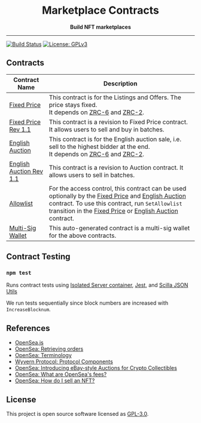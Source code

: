 [zrc-6]: https://github.com/Zilliqa/ZRC/blob/master/zrcs/zrc-6.md
[zrc-2]: https://github.com/Zilliqa/ZRC/blob/master/zrcs/zrc-2.md
[allowlist]: contracts/allowlist.scilla
[multi-sig wallet]: contracts/msw.scilla
[fixed price]: contracts/fixed_price.scilla
[english auction]: contracts/english_auction.scilla
[fixed price rev 1.1]: contracts/fixed_price_rev1.1.scilla
[english auction rev 1.1]: contracts/english_auction_rev1.1.scilla

<div align="center">
  <h1>
  Marketplace Contracts
  </h1>
  <strong>
  Build NFT marketplaces
  </strong>
</div>

<hr/>

[![Build Status](https://app.travis-ci.com/Zilliqa/marketplace-contracts.svg?token=6BrmjBEqdaGp73khUJCz&branch=main)](https://app.travis-ci.com/Zilliqa/marketplace-contracts) [![License: GPLv3](https://img.shields.io/badge/License-GPLv3-blue.svg)](LICENSE)

## Contracts

| Contract Name      | Description                                                                                                                                                                                                               |
| ------------------ | ------------------------------------------------------------------------------------------------------------------------------------------------------------------------------------------------------------------------- |
| [Fixed Price]      | This contract is for the Listings and Offers. The price stays fixed. <br/> It depends on [ZRC-6] and [ZRC-2].                                                                                                             |
| [Fixed Price Rev 1.1] | This contract is a revision to Fixed Price contract. It allows users to sell and buy in batches. |
| [English Auction]  | This contract is for the English auction sale, i.e. sell to the highest bidder at the end. <br/> It depends on [ZRC-6] and [ZRC-2].                                                                                       |
| [English Auction Rev 1.1] | This contract is a revision to Auction contract. It allows users to sell in batches. |
| [Allowlist]        | For the access control, this contract can be used optionally by the [Fixed Price] and [English Auction] contract. To use this contract, run `SetAllowlist` transition in the [Fixed Price] or [English Auction] contract. |
| [Multi-Sig Wallet] | This auto-generated contract is a multi-sig wallet for the above contracts.                                                                                                                                               |

## Contract Testing

### `npm test`

Runs contract tests using [Isolated Server container](https://hub.docker.com/r/zilliqa/zilliqa-isolated-server), [Jest](https://jestjs.io/), and [Scilla JSON Utils](https://github.com/Zilliqa/scilla-json-utils)

We run tests sequentially since block numbers are increased with `IncreaseBlocknum`.

## References

- [OpenSea.js](https://github.com/ProjectOpenSea/opensea-js#getting-started)
- [OpenSea: Retrieving orders](https://docs.opensea.io/reference/retrieving-orders)
- [OpenSea: Terminology](https://docs.opensea.io/reference/terminology)
- [Wyvern Protocol: Protocol Components](https://wyvernprotocol.com/docs)
- [OpenSea: Introducing eBay-style Auctions for Crypto Collectibles](https://medium.com/opensea/introducing-ebay-style-auctions-for-crypto-collectibles-47ba856155de)
- [OpenSea: What are OpenSea's fees? ](https://support.opensea.io/hc/en-us/articles/1500011590241-What-are-OpenSea-s-fees-)
- [OpenSea: How do I sell an NFT? ](https://support.opensea.io/hc/en-us/articles/360063498333-How-do-I-sell-an-NFT-)

## License

This project is open source software licensed as [GPL-3.0](https://github.com/zilliqa/marketplace-contracts/blob/main/LICENSE).
